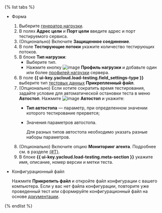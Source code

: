 {% list tabs %}

- Форма

  1. Выберите [генератор нагрузки](../../load-testing/concepts/load-generator.md).
  1. В полях **Адрес цели** и **Порт цели** введите адрес и порт тестируемого сервиса.
  1. (Опционально) Включите **Защищенное соединение**.
  1. В поле **Тестирующие потоки** укажите количество тестирующих потоков.
  1. В блоке **Тип нагрузки**:
      * Выберите тип.
      * Нажмите кнопку ![image](../../_assets/plus-sign.svg) **Профиль нагрузки** и добавьте один или более [профилей нагрузки](../../load-testing/concepts/load-profile.md) сервера.
  1. В поле **{{ ui-key.yacloud.load-testing.field_settings-type }}** выберите тип [тестовых данных](../../load-testing/concepts/payload.md) **Прикрепленный файл**.
  1. (Опционально) Если хотите сократить время тестирования, задайте условие для автоматической остановки теста в меню **Автостоп**. Нажмите ![image](../../_assets/plus-sign.svg) **Автостоп** и укажите:
      * **Тип автостопа** — параметр, при определенном значении которого тестирование прервется;
      * Значения параметров автостопа.
	  
          Для разных типов автостопа необходимо указать разные наборы параметров.
  1. (Опционально) Включите опцию **Мониторинг агента**. Подробнее см. в разделе [{#T}](../../load-testing/concepts/monitoring.md).
  1. В блоке **{{ ui-key.yacloud.load-testing.meta-section }}** укажите имя, описание, номер версии и метки теста.

- Конфигурационный файл

  Нажмите **Прикрепить файл** и откройте файл конфигурации с вашего компьютера. Если у вас нет файла конфигурации, повторите уже проведенный тест или сформируйте конфигурационный файл на основе [документации](https://yandextank.readthedocs.io/en/latest/config_reference.html#phantom).

{% endlist %}
